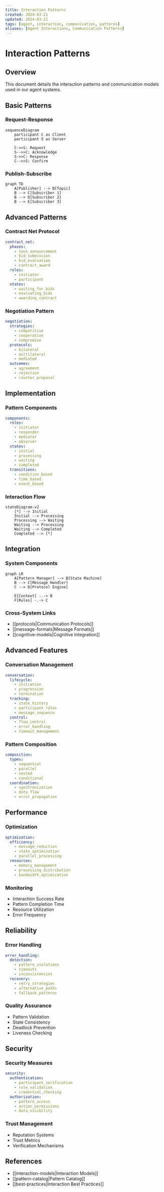 ```yaml
---
title: Interaction Patterns
created: 2024-03-21
updated: 2024-03-21
tags: [agent, interaction, communication, patterns]
aliases: [Agent Interactions, Communication Patterns]
---
```


# Interaction Patterns

## Overview

This document details the interaction patterns and communication models used in our agent systems.

## Basic Patterns

### Request-Response
```mermaid
sequenceDiagram
    participant C as Client
    participant S as Server
    
    C->>S: Request
    S-->>C: Acknowledge
    S->>C: Response
    C-->>S: Confirm
```

### Publish-Subscribe
```mermaid
graph TD
    A[Publisher] --> B[Topic]
    B --> C[Subscriber 1]
    B --> D[Subscriber 2]
    B --> E[Subscriber 3]
```

## Advanced Patterns

### Contract Net Protocol
```yaml
contract_net:
  phases:
    - task_announcement
    - bid_submission
    - bid_evaluation
    - contract_award
  roles:
    - initiator
    - participant
  states:
    - waiting_for_bids
    - evaluating_bids
    - awarding_contract
```

### Negotiation Pattern
```yaml
negotiation:
  strategies:
    - competitive
    - cooperative
    - compromise
  protocols:
    - bilateral
    - multilateral
    - mediated
  outcomes:
    - agreement
    - rejection
    - counter_proposal
```

## Implementation

### Pattern Components
```yaml
components:
  roles:
    - initiator
    - responder
    - mediator
    - observer
  states:
    - initial
    - processing
    - waiting
    - completed
  transitions:
    - condition_based
    - time_based
    - event_based
```

### Interaction Flow
```mermaid
stateDiagram-v2
    [*] --> Initial
    Initial --> Processing
    Processing --> Waiting
    Waiting --> Processing
    Waiting --> Completed
    Completed --> [*]
```

## Integration

### System Components
```mermaid
graph LR
    A[Pattern Manager] --> B[State Machine]
    B --> C[Message Handler]
    C --> D[Protocol Engine]
    
    E[Context] -.-> B
    F[Rules] -.-> C
```

### Cross-System Links
- [[protocols|Communication Protocols]]
- [[message-formats|Message Formats]]
- [[cognitive-models|Cognitive Integration]]

## Advanced Features

### Conversation Management
```yaml
conversation:
  lifecycle:
    - initiation
    - progression
    - termination
  tracking:
    - state_history
    - participant_roles
    - message_sequence
  control:
    - flow_control
    - error_handling
    - timeout_management
```

### Pattern Composition
```yaml
composition:
  types:
    - sequential
    - parallel
    - nested
    - conditional
  coordination:
    - synchronization
    - data_flow
    - error_propagation
```

## Performance

### Optimization
```yaml
optimization:
  efficiency:
    - message_reduction
    - state_optimization
    - parallel_processing
  resources:
    - memory_management
    - processing_distribution
    - bandwidth_optimization
```

### Monitoring
- Interaction Success Rate
- Pattern Completion Time
- Resource Utilization
- Error Frequency

## Reliability

### Error Handling
```yaml
error_handling:
  detection:
    - pattern_violations
    - timeouts
    - inconsistencies
  recovery:
    - retry_strategies
    - alternative_paths
    - fallback_patterns
```

### Quality Assurance
- Pattern Validation
- State Consistency
- Deadlock Prevention
- Liveness Checking

## Security

### Security Measures
```yaml
security:
  authentication:
    - participant_verification
    - role_validation
    - credential_checking
  authorization:
    - pattern_access
    - action_permissions
    - data_visibility
```

### Trust Management
- Reputation Systems
- Trust Metrics
- Verification Mechanisms

## References
- [[interaction-models|Interaction Models]]
- [[pattern-catalog|Pattern Catalog]]
- [[best-practices|Interaction Best Practices]] 